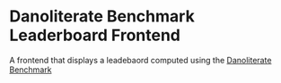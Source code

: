 # Danoliterate Benchmark Leaderboard Frontend

A frontend that displays a leadebaord computed using the [Danoliterate Benchmark](https://github.com/sorenmulli/danoliterate/)
